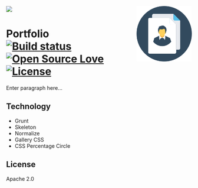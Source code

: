 
<img src='preview.gif' />

<img src='icon.png' align='right' width='150' height='150' />

# Portfolio &nbsp; &nbsp; &nbsp; &nbsp; &nbsp; [![Build status](https://travis-ci.org/william-taylor/portfolio.svg?branch=master)](https://travis-ci.org/william-taylor/portfolio) [![Open Source Love](https://badges.frapsoft.com/os/v1/open-source.svg?v=102)](https://github.com/ellerbrock/open-source-badge/) [![License](https://img.shields.io/badge/License-Apache%202.0-blue.svg)](https://opensource.org/licenses/Apache-2.0)


Enter paragraph here...

## Technology

* Grunt
* Skeleton
* Normalize
* Gallery CSS
* CSS Percentage Circle

## License

Apache 2.0
